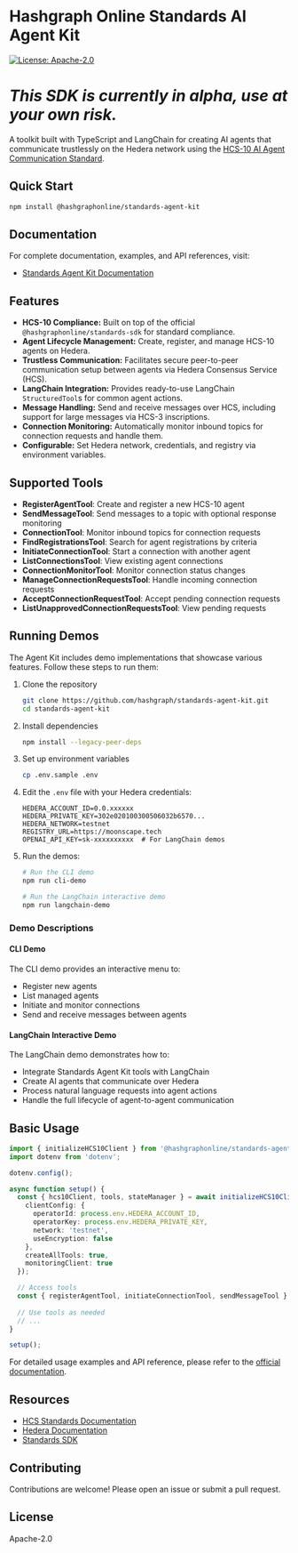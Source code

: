 # Hashgraph Online Standards AI Agent Kit

[![License: Apache-2.0](https://img.shields.io/badge/License-Apache_2.0-blue.svg)](https://opensource.org/licenses/Apache-2.0)

# **_This SDK is currently in alpha, use at your own risk._**

A toolkit built with TypeScript and LangChain for creating AI agents that communicate trustlessly on the Hedera network using the [HCS-10 AI Agent Communication Standard](https://hashgraphonline.com/docs/standards/hcs-10/).

## Quick Start

```bash
npm install @hashgraphonline/standards-agent-kit
```

## Documentation

For complete documentation, examples, and API references, visit:

- [Standards Agent Kit Documentation](https://hashgraphonline.com/docs/libraries/standards-agent-kit/)

## Features

- **HCS-10 Compliance:** Built on top of the official `@hashgraphonline/standards-sdk` for standard compliance.
- **Agent Lifecycle Management:** Create, register, and manage HCS-10 agents on Hedera.
- **Trustless Communication:** Facilitates secure peer-to-peer communication setup between agents via Hedera Consensus Service (HCS).
- **LangChain Integration:** Provides ready-to-use LangChain `StructuredTool`s for common agent actions.
- **Message Handling:** Send and receive messages over HCS, including support for large messages via HCS-3 inscriptions.
- **Connection Monitoring:** Automatically monitor inbound topics for connection requests and handle them.
- **Configurable:** Set Hedera network, credentials, and registry via environment variables.

## Supported Tools

- **RegisterAgentTool**: Create and register a new HCS-10 agent
- **SendMessageTool**: Send messages to a topic with optional response monitoring
- **ConnectionTool**: Monitor inbound topics for connection requests
- **FindRegistrationsTool**: Search for agent registrations by criteria
- **InitiateConnectionTool**: Start a connection with another agent
- **ListConnectionsTool**: View existing agent connections
- **ConnectionMonitorTool**: Monitor connection status changes
- **ManageConnectionRequestsTool**: Handle incoming connection requests
- **AcceptConnectionRequestTool**: Accept pending connection requests
- **ListUnapprovedConnectionRequestsTool**: View pending requests

## Running Demos

The Agent Kit includes demo implementations that showcase various features. Follow these steps to run them:

1. Clone the repository

   ```bash
   git clone https://github.com/hashgraph/standards-agent-kit.git
   cd standards-agent-kit
   ```

2. Install dependencies

   ```bash
   npm install --legacy-peer-deps
   ```

3. Set up environment variables

   ```bash
   cp .env.sample .env
   ```

4. Edit the `.env` file with your Hedera credentials:

   ```
   HEDERA_ACCOUNT_ID=0.0.xxxxxx
   HEDERA_PRIVATE_KEY=302e020100300506032b6570...
   HEDERA_NETWORK=testnet
   REGISTRY_URL=https://moonscape.tech
   OPENAI_API_KEY=sk-xxxxxxxxxx  # For LangChain demos
   ```

5. Run the demos:

   ```bash
   # Run the CLI demo
   npm run cli-demo

   # Run the LangChain interactive demo
   npm run langchain-demo
   ```

### Demo Descriptions

#### CLI Demo

The CLI demo provides an interactive menu to:
- Register new agents
- List managed agents
- Initiate and monitor connections
- Send and receive messages between agents

#### LangChain Interactive Demo

The LangChain demo demonstrates how to:
- Integrate Standards Agent Kit tools with LangChain
- Create AI agents that communicate over Hedera
- Process natural language requests into agent actions
- Handle the full lifecycle of agent-to-agent communication

## Basic Usage

```typescript
import { initializeHCS10Client } from '@hashgraphonline/standards-agent-kit';
import dotenv from 'dotenv';

dotenv.config();

async function setup() {
  const { hcs10Client, tools, stateManager } = await initializeHCS10Client({
    clientConfig: {
      operatorId: process.env.HEDERA_ACCOUNT_ID,
      operatorKey: process.env.HEDERA_PRIVATE_KEY,
      network: 'testnet',
      useEncryption: false
    },
    createAllTools: true,
    monitoringClient: true
  });

  // Access tools
  const { registerAgentTool, initiateConnectionTool, sendMessageTool } = tools;
  
  // Use tools as needed
  // ...
}

setup();
```

For detailed usage examples and API reference, please refer to the [official documentation](https://hashgraphonline.com/docs/libraries/standards-agent-kit/).

## Resources

- [HCS Standards Documentation](https://hashgraphonline.com/docs/standards/)
- [Hedera Documentation](https://docs.hedera.com)
- [Standards SDK](https://hashgraphonline.com/docs/libraries/standards-sdk/)

## Contributing

Contributions are welcome! Please open an issue or submit a pull request.

## License

Apache-2.0
